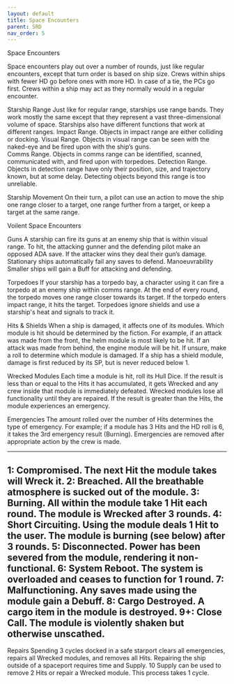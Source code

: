 ```yaml
---
layout: default
title: Space Encounters
parent: SRD
nav_order: 5
---
```


Space Encounters

Space encounters play out over a number of rounds, just like regular encounters, except that turn order is based on ship size. Crews within ships with fewer HD go before ones with more HD. In case of a tie, the PCs go first.
Crews within a ship may act as they normally would in a regular encounter. 

Starship Range
Just like for regular range, starships use range bands. They work mostly the same except that they represent a vast three-dimensional volume of space. Starships also have different functions that work at different ranges.
Impact Range. Objects in impact range are either colliding or docking.
Visual Range. Objects in visual range can be seen with the naked-eye and be fired upon with the ship’s guns.  
Comms Range. Objects in comms range can be identified, scanned, communicated with, and fired upon with torpedoes.
Detection Range. Objects in detection range have only their position, size, and trajectory known, but at some delay. Detecting objects beyond this range is too unreliable.

Starship Movement
On their turn, a pilot can use an action to move the ship one range closer to a target, one range further from a target, or keep a target at the same range.

Voilent Space Encounters


Guns
A starship can fire its guns at an enemy ship that is within visual range.
To hit, the attacking gunner and the defending pilot make an opposed ADA save. If the attacker wins they deal their gun’s damage. Stationary ships automatically fail any saves to defend.
Manoeuvrability
Smaller ships will gain a Buff for attacking and defending. 

Torpedoes
If your starship has a torpedo bay, a character using it can fire a torpedo at an enemy ship within comms range. At the end of every round, the torpedo moves one range closer towards its target. If the torpedo enters impact range, it hits the target. 
Torpedoes ignore shields and use a starship's heat and signals to track it.

Hits & Shields
When a ship is damaged, it affects one of its modules. Which module is hit should be determined by the fiction. For example, if an attack was made from the front, the helm module is most likely to be hit. If an attack was made from behind, the engine module will be hit. If unsure, make a roll to determine which module is damaged. 
If a ship has a shield module, damage is first reduced by its SP, but is never reduced below 1.

Wrecked Modules
Each time a module is hit, roll its Hull Dice. If the result is less than or equal to the Hits it has accumulated, it gets Wrecked and any crew inside that module is immediately defeated. Wrecked modules lose all functionality until they are repaired.
If the result is greater than the Hits, the module experiences an emergency. 

Emergencies
The amount rolled over the number of Hits determines the type of emergency. For example; if a module has 3 Hits and the HD roll is 6, it takes the 3rd emergency result (Burning).
Emergencies are removed after appropriate action by the crew is made. 

---
1: Compromised. The next Hit the module takes will Wreck it.
2: Breached. All the breathable atmosphere is sucked out of the module.
3: Burning. All within the module take 1 Hit each round. The module is Wrecked after 3 rounds.
4: Short Circuiting. Using the module deals 1 Hit to the user. The module is burning (see below) after 3 rounds.
5: Disconnected. Power has been severed from the module, rendering it non-functional.
6: System Reboot. The system is overloaded and ceases to function for 1 round.
7: Malfunctioning. Any saves made using the module gain a Debuff.
8: Cargo Destroyed. A cargo item in the module is destroyed.
9+: Close Call. The module is violently shaken but otherwise unscathed. 
---

Repairs
Spending 3 cycles docked in a safe starport clears all emergencies, repairs all Wrecked modules, and removes all Hits.
Repairing the ship outside of a spaceport requires time and Supply. 10 Supply can be used to remove 2 Hits or repair a Wrecked module. This process takes 1 cycle.
